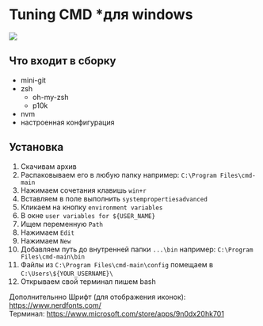 # Tuning CMD *для windows


![](https://i.ibb.co/P1HGmKJ/image.png)

## Что входит в сборку
* mini-git
* zsh
  * oh-my-zsh
  * p10k
* nvm
* настроенная конфигурация

## Установка
1. Скачивам архив
2. Распаковываем его в любую папку например: ```C:\Program Files\cmd-main```
3. Нажимаем сочетания клавишь ```win+r```
4. Вставляем в поле выполнить ```systempropertiesadvanced```
5. Кликаем на кнопку ```environment variables```
6. В окне ```user variables for ${USER_NAME}```
7. Ищем переменную ```Path```
8. Нажимаем ```Edit```
9. Нажимаем ```New```
10. Добавляем путь до внутренней папки ```...\bin``` например: ```C:\Program Files\cmd-main\bin```
11. Файлы из ```C:\Program Files\cmd-main\config``` помещаем в ```C:\Users\${YOUR_USERNAME}\```
12. Открываем свой терминал пишем bash

Дополнительнно
Шрифт (для отображения иконок): https://www.nerdfonts.com/  
Терминал: https://www.microsoft.com/store/apps/9n0dx20hk701  
